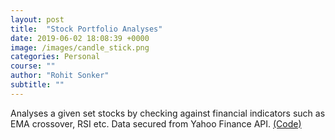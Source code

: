 ```yaml
---
layout: post
title:  "Stock Portfolio Analyses"
date: 2019-06-02 18:08:39 +0000
image: /images/candle_stick.png
categories: Personal
course: ""
author: "Rohit Sonker"
subtitle: ""
---
```

Analyses a given set stocks by checking against financial indicators such as EMA crossover, RSI etc. Data secured from Yahoo Finance API. [(Code)](https://github.com/rohits5496/Stock_API)

